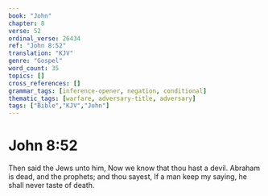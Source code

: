 ```yaml
---
book: "John"
chapter: 8
verse: 52
ordinal_verse: 26434
ref: "John 8:52"
translation: "KJV"
genre: "Gospel"
word_count: 35
topics: []
cross_references: []
grammar_tags: [inference-opener, negation, conditional]
thematic_tags: [warfare, adversary-title, adversary]
tags: ["Bible","KJV","John"]
---
```


# John 8:52

Then said the Jews unto him, Now we know that thou hast a devil. Abraham is dead, and the prophets; and thou sayest, If a man keep my saying, he shall never taste of death.
